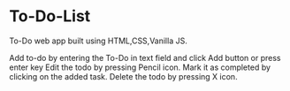 # To-Do-List
To-Do web app built using HTML,CSS,Vanilla JS.

Add to-do by entering the To-Do in text field and click Add button or press enter key
Edit the todo by pressing Pencil icon.
Mark it as completed by clicking on the added task.
Delete the todo by pressing X icon.
